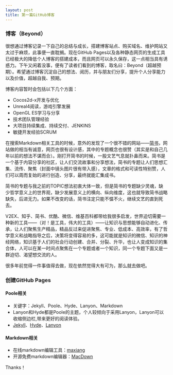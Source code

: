 ```yaml
---
layout: post
title: 第一篇GitHub博客
---
```


### 博客（Beyond）

很想通过博客记录一下自己的总结与成长，搭建博客站点、购买域名、维护网站又太过于麻烦，此事便一直耽搁。现在GitHub Pages以及各种静态网页的生成工具已经极大的降低个人博客的搭建成本，而且网页可以永久保存，这一点相当具有诱惑力。下午又闲着没事，便有了读者们看到的博客，取名曰：Beyond（超越预期）。希望通过博客沉淀自己的想法、阅历，并与朋友们分享，提升个人分享能力以及价值，超越自我、预期。

博客内容暂时会包括以下几个方面：

* Cocos2d-x开发与优化
* Unreal4阅读，游戏引擎发展
* OpenGL ES学习与分享
* 技术团队管理经验
* 大项目持续集成、持续交付、JENKINS
* 敏捷开发经验SCRUM

在搜索Markdown相关工具的时候，意外的发现了一个很不错的网站——[简书](http//:www.jianshu.com)，网站做的相当有诚意，网页也很有设计感，其中的专题概念也很赞（其实是和自己几年以前的想法不谋而合）。刚打开简书的时候，一股文艺气息就扑鼻而来。简书是一个基于内容分享的社区，让人们交流故事和分享想法，简书的专题让人们思想汇集、流传、聚焦（封面中镜头图片很有带入感），文章的格式和可读性特别赞，人们可以周而复始的进行创造、分享，最终就能汇集成书。

简书的专题与我之前的TOPIC想法初衷大体一致，但是简书的专题缺少灵魂，缺少哲学意义上的世界观，缺少发展意义上的横向、纵向维度，这也就导致简书战略缺失，后进无力。如果不改变的话，简书注定只能不愠不火，继续文艺的直到死去。

V2EX、知乎、简书、优酷、微信、维基百科都带给我很多启发，世界迫切需要一种新的工具——（对！是工具，伟大的工具）——让知识与思想能够自动进化、传承，让人们聚焦生产精品，精品反过来促进聚焦、专业、低成本、高效率，有了哲学意义和战略指导之后，决策将变得容易的多，这可能就是知识的微信、知识的神经网络，知识基于人们的社会行动创建、合并、分裂、升华，也让人变成知识的集合体，人可以在某一时间点聚焦在一个专题或者一个知识，同一个专题下面又是一群迫切、渴望想交流的人。

很多年前觉得一件事值得去做，现在依然觉得大有可为，那么就去做吧。

### 创建GitHub Pages

#### Poole相关

+ 关键字：Jekyll、Poole、Hyde、Lanyon、Markdown
+ Lanyon和Hyde都是Poole的主题，个人较倾向于采用Lanyon，Lanyon可以收缩侧边栏,带来更好的阅读体验。
+ [Jekyll](http://jekyllrb.com)、[Hyde](http://hyde.getpoole.com/)、[Lanyon](http://lanyon.getpoole.com/)

#### Markdown相关

+ 在线markdown编辑工具：[maxiang](https://maxiang.io)
+ 开源免费markdown编辑器：[MacDown](http://macdown.uranusjr.com/)

Thanks！

